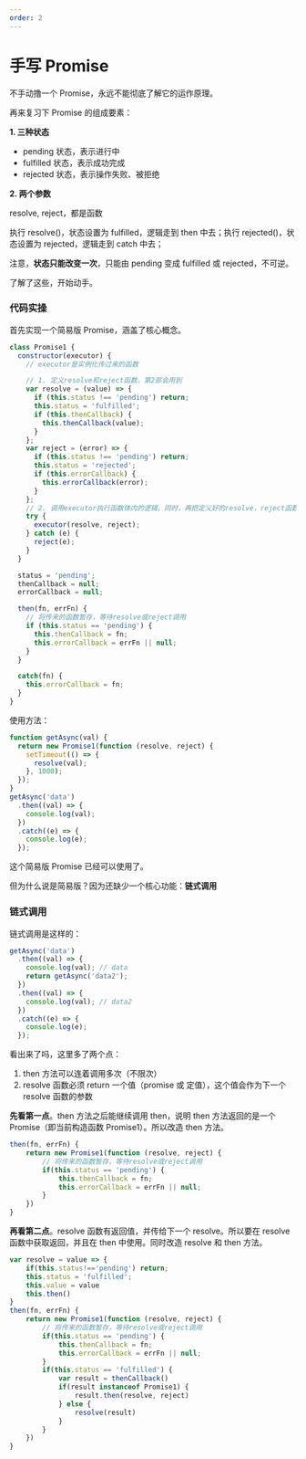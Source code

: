 ```yaml
---
order: 2
---
```


# 手写 Promise

不手动撸一个 Promise，永远不能彻底了解它的运作原理。

再来复习下 Promise 的组成要素：

**1. 三种状态**

- pending 状态，表示进行中
- fulfilled 状态，表示成功完成
- rejected 状态，表示操作失败、被拒绝

**2. 两个参数**

resolve, reject，都是函数

执行 resolve()，状态设置为 fulfilled，逻辑走到 then 中去；执行 rejected()，状态设置为 rejected，逻辑走到 catch 中去；

注意，**状态只能改变一次**，只能由 pending 变成 fulfilled 或 rejected，不可逆。

了解了这些，开始动手。

### 代码实操

首先实现一个简易版 Promise，涵盖了核心概念。

```js
class Promise1 {
  constructor(executor) {
    // executor是实例化传过来的函数

    // 1. 定义resolve和reject函数，第2部会用到
    var resolve = (value) => {
      if (this.status !== 'pending') return;
      this.status = 'fulfilled';
      if (this.thenCallback) {
        this.thenCallback(value);
      }
    };
    var reject = (error) => {
      if (this.status !== 'pending') return;
      this.status = 'rejected';
      if (this.errorCallback) {
        this.errorCallback(error);
      }
    };
    // 2. 调用executor执行函数体内的逻辑。同时，再把定义好的resolve，reject函数传回去，等待函数体内调用。
    try {
      executor(resolve, reject);
    } catch (e) {
      reject(e);
    }
  }

  status = 'pending';
  thenCallback = null;
  errorCallback = null;

  then(fn, errFn) {
    // 将传来的函数暂存，等待resolve或reject调用
    if (this.status == 'pending') {
      this.thenCallback = fn;
      this.errorCallback = errFn || null;
    }
  }

  catch(fn) {
    this.errorCallback = fn;
  }
}
```

使用方法：

```js
function getAsync(val) {
  return new Promise1(function (resolve, reject) {
    setTimeout(() => {
      resolve(val);
    }, 1000);
  });
}
getAsync('data')
  .then((val) => {
    console.log(val);
  })
  .catch((e) => {
    console.log(e);
  });
```

这个简易版 Promise 已经可以使用了。

但为什么说是简易版？因为还缺少一个核心功能：**链式调用**

### 链式调用

链式调用是这样的：

```js
getAsync('data')
  .then((val) => {
    console.log(val); // data
    return getAsync('data2');
  })
  .then((val) => {
    console.log(val); // data2
  })
  .catch((e) => {
    console.log(e);
  });
```

看出来了吗，这里多了两个点：

1. then 方法可以连着调用多次（不限次）
2. resolve 函数必须 return 一个值（promise 或 定值），这个值会作为下一个 resolve 函数的参数

**先看第一点**。then 方法之后能继续调用 then，说明 then 方法返回的是一个 Promise（即当前构造函数 Promise1）。所以改造 then 方法。

```js
then(fn, errFn) {
    return new Promise1(function (resolve, reject) {
        // 将传来的函数暂存，等待resolve或reject调用
        if(this.status == 'pending') {
            this.thenCallback = fn;
            this.errorCallback = errFn || null;
        }
    })
}
```

**再看第二点**。resolve 函数有返回值，并传给下一个 resolve。所以要在 resolve 函数中获取返回，并且在 then 中使用。同时改造 resolve 和 then 方法。

```js
var resolve = value => {
    if(this.status!=='pending') return;
    this.status = 'fulfilled';
    this.value = value
    this.then()
}
then(fn, errFn) {
    return new Promise1(function (resolve, reject) {
        // 将传来的函数暂存，等待resolve或reject调用
        if(this.status == 'pending') {
            this.thenCallback = fn;
            this.errorCallback = errFn || null;
        }
        if(this.status == 'fulfilled') {
            var result = thenCallback()
            if(result instanceof Promise1) {
                result.then(resolve, reject)
            } else {
                resolve(result)
            }
        }
    })
}
```
